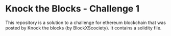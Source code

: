 # Knock the Blocks - Challenge 1
This repository is a solution to a challenge for ethereum blockchain that was posted by Knock the blocks (by BlockXScociety). It contains a solidity file.
